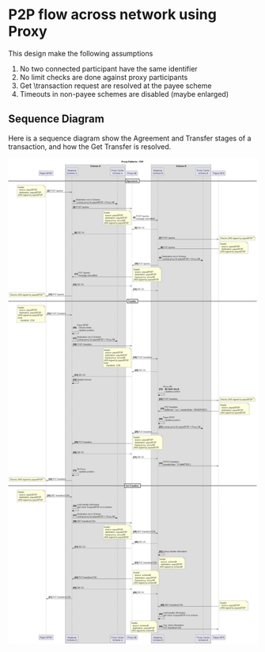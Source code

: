 # P2P flow across network using Proxy
This design make the following assumptions
1. No two connected participant have the same identifier
1. No limit checks are done against proxy participants
1. Get \transaction request are resolved at the payee scheme
1. Timeouts in non-payee schemes are  disabled (maybe enlarged)

## Sequence Diagram
Here is a sequence diagram show the Agreement and Transfer stages of a transaction, and how the Get Transfer is resolved.

![P2P flow](./Proxy%20pattern%20-%20P2P.png)